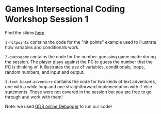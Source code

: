 # Games Intersectional Coding Workshop Session 1

Find the slides [here](https://docs.google.com/presentation/d/1lO-c6b-_i0710VYZUkxkbO7rI7nSgLk1szQhTPisgrE/edit?usp=sharing).

`1-hitpoints` contains the code for the "hit points" example used to illustrate how variables and conditionals work.

`2-guessgame` contains the code for the number-guessing game made during the session. The player plays against the PC to guess the number that the PC is thinking of. It illustrates the use of variables, conditionals, loops, random numbers, and input and output.

`3-text-based-adventure` contains the code for two kinds of text adventures, one with a while loop and one straightforward implementation with if-else statements. These were not covered in the session but you are free to go through and work with them!

Note: we used [GDB online Debugger](https://www.onlinegdb.com/) to run our code!

